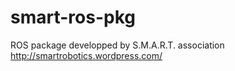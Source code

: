 smart-ros-pkg
=============

ROS package developped by S.M.A.R.T. association http://smartrobotics.wordpress.com/